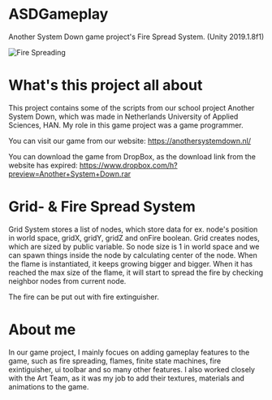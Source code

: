# ASDGameplay
Another System Down game project's Fire Spread System. (Unity 2019.1.8f1)

![Fire Spreading](https://github.com/SammakkoFIN/ASDGameplay/blob/master/GIF/ASD%20Grid%20%26%20Fire.GIF)

# What's this project all about
This project contains some of the scripts from our school project Another System Down, which was made in Netherlands University of Applied Sciences, HAN. My role in this game project was a game programmer.

You can visit our game from our website:
https://anothersystemdown.nl/

You can download the game from DropBox, as the download link from the website has expired: 
https://www.dropbox.com/h?preview=Another+System+Down.rar

# Grid- & Fire Spread System
Grid System stores a list of nodes, which store data for ex. node's position in world space, gridX, gridY, gridZ and onFire boolean. Grid creates nodes, which are sized by public variable. So node size is 1 in world space and we can spawn things inside the node by calculating center of the node. When the flame is instantiated, it keeps growing bigger and bigger. When it has reached the max size of the flame, it will start to spread the fire by checking neighbor nodes from current node.

The fire can be put out with fire extinguisher.

# About me
In our game project, I mainly focues on adding gameplay features to the game, such as fire spreading, flames, finite state machines, fire exintiguisher, ui toolbar and so many other features. I also worked closely with the Art Team, as it was my job to add their textures, materials and animations to the game.
